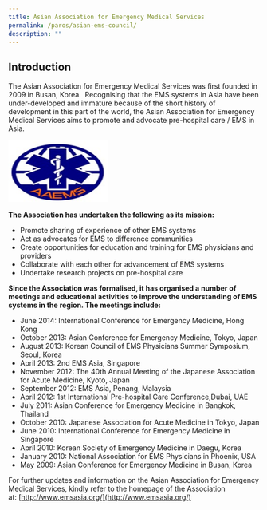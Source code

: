 ```yaml
---
title: Asian Association for Emergency Medical Services
permalink: /paros/asian-ems-council/
description: ""
---
```

Introduction
------------

The Asian Association for Emergency Medical Services&nbsp;was first founded in 2009 in Busan, Korea.&nbsp; Recognising that the EMS systems in Asia have been under-developed and immature because of the short history of development in this part of the world, the Asian Association for Emergency Medical Services aims to promote and advocate pre-hospital care / EMS in Asia.

<img src="/images/PAROS%20Pan%20Asian%20Resuscitation/aaems-logo.jpg" style="width:200px">

**The Association has undertaken the following as its mission:**

*   Promote sharing of experience of other EMS systems
*   Act as advocates for EMS to difference communities
*   Create opportunities for education and training for EMS physicians and providers
*   Collaborate with each other for advancement of EMS systems
*   Undertake research projects on pre-hospital care

**Since the Association was formalised, it has organised a number of meetings and educational activities to improve the understanding of EMS systems in the region. The meetings include:**

*   June 2014: International Conference for Emergency Medicine, Hong Kong
*   October 2013: Asian Conference for Emergency Medicine, Tokyo, Japan
*   August 2013: Korean Council of EMS Physicians Summer Symposium, Seoul, Korea
*   April 2013: 2nd EMS Asia, Singapore
*   November 2012: The 40th Annual Meeting of the Japanese Association for Acute Medicine, Kyoto, Japan
*   September 2012: EMS Asia, Penang, Malaysia
*   April 2012: 1st International Pre-hospital Care Conference,Dubai, UAE
*   July 2011: Asian Conference for Emergency Medicine in Bangkok, Thailand
*   October 2010: Japanese Association for Acute Medicine in Tokyo, Japan
*   June 2010: International Conference for Emergency Medicine in Singapore
*   April 2010: Korean Society of Emergency Medicine in Daegu, Korea
*   January 2010: National Association for EMS Physicians in Phoenix, USA
*   May 2009: Asian Conference for Emergency Medicine in Busan, Korea

For further updates and information on the Asian Association for Emergency Medical Services, kindly refer to the homepage of the&nbsp;Association at:&nbsp;[http://www.emsasia.org/](http://www.emsasia.org/)